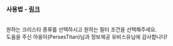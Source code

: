 ### 사용법 - [링크](https://toramcalculator.github.io/crysta/)

</br> 원하는 크리스타 종류를 선택하시고 원하는 필터 조건을 선택해주세요.
</br> 도움을 주신 아웅이(PersesTitan)님과 정보제공 유비스유님에 감사합니다!
